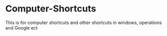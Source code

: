 # Computer-Shortcuts
This is for computer shortcuts and other shortcuts in windows, operations and Google ect
